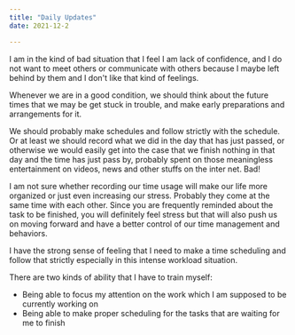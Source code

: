 ```yaml
---
title: "Daily Updates"
date: 2021-12-2

---
```




I am in the kind of bad situation that I feel I am lack of confidence, and I do not want to meet others or communicate with others because I maybe left behind by them and I don't like that kind of feelings.

Whenever we are in a good condition, we should think about the future times that we may be get stuck in trouble, and make early preparations and arrangements for it.

We should probably make schedules and follow strictly with the schedule. Or at least we should record what we did in the day that has just passed, or otherwise we would easily get into the case that we finish nothing in that day and the time has just pass by, probably spent on those meaningless entertainment on videos, news and other stuffs on the inter net. Bad!

I am not sure whether recording our time usage will make our life more organized or just even increasing our stress. Probably they come at the same time with each other. Since you are frequently reminded about the task to be finished, you will definitely feel stress but that will also push us on moving forward and have a better control of our time management and behaviors.

I have the strong sense of feeling that I need to make a time scheduling and follow that strictly especially in this intense workload situation.

There are two kinds of ability that I have to train myself:

- Being able to focus my attention on the work which I am supposed to be currently working on
- Being able to make proper scheduling for the tasks that are waiting for me to finish
